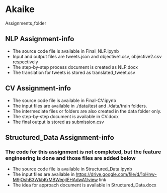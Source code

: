# Akaike
Assignments_folder

## NLP Assignment-info
- The source code file is available in Final_NLP.ipynb
- Input and output files are tweets.json and objective1.csv, objective2.csv respectively
- The step-by-step process document is created as NLP.docx
- The translation for tweets is stored as translated_tweet.csv

## CV Assignment-info
- The source code file is available in Final-CV.ipynb
- The input files are available in ./data/test and ./data/train folders.
- The intermediate files or folders are also created in the data folder only.
- The step-by-step document is available in CV.docx
- The final output is stored as submission.csv

## Structured_Data Assignment-info
### The code for this assignment is not completed, but the feature engineering is done and those files are added below

- The source code file is available in Structured_Data.ipynb
- The input files are available in https://drive.google.com/file/d/1oHnw-M9jOshB3WkbKrMBWepjlEHAdwA1/view  link
- The idea for approach document is available in Structured_Data.docx
